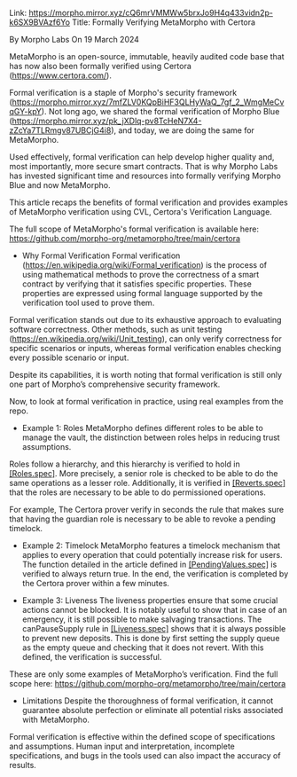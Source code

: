 Link: https://morpho.mirror.xyz/cQ6mrVMMWw5brxJo9H4q433vidn2p-k6SX9BVAzf6Yo
Title: Formally Verifying MetaMorpho with Certora

By Morpho Labs
On 19 March 2024

MetaMorpho is an open-source, immutable, heavily audited code base that has now also been formally verified using Certora (https://www.certora.com/).

Formal verification is a staple of Morpho's security framework (https://morpho.mirror.xyz/7mfZLV0KQpBiHF3QLHyWaQ_7gf_2_WmgMeCvqGY-kpY). Not long ago, we shared the formal verification of Morpho Blue (https://morpho.mirror.xyz/pk_jXDlq-pv8TcHeN7X4-zZcYa7TLRmgv87UBCjG4i8), and today, we are doing the same for MetaMorpho.

Used effectively, formal verification can help develop higher quality and, most importantly, more secure smart contracts. That is why Morpho Labs has invested significant time and resources into formally verifying Morpho Blue and now MetaMorpho.

This article recaps the benefits of formal verification and provides examples of MetaMorpho verification using CVL, Certora's Verification Language.

The full scope of MetaMorpho's formal verification is available here: https://github.com/morpho-org/metamorpho/tree/main/certora


- Why Formal Verification
Formal verification (https://en.wikipedia.org/wiki/Formal_verification) is the process of using mathematical methods to prove the correctness of a smart contract by verifying that it satisfies specific properties. These properties are expressed using formal language supported by the verification tool used to prove them.

Formal verification stands out due to its exhaustive approach to evaluating software correctness. Other methods, such as unit testing (https://en.wikipedia.org/wiki/Unit_testing), can only verify correctness for specific scenarios or inputs, whereas formal verification enables checking every possible scenario or input.

Despite its capabilities, it is worth noting that formal verification is still only one part of Morpho’s comprehensive security framework.

Now, to look at formal verification in practice, using real examples from the repo.


- Example 1: Roles
MetaMorpho defines different roles to be able to manage the vault, the distinction between roles helps in reducing trust assumptions.

Roles follow a hierarchy, and this hierarchy is verified to hold in [[Roles.spec]](https://github.com/morpho-org/metamorpho/blob/main/certora/specs/Roles.spec). More precisely, a senior role is checked to be able to do the same operations as a lesser role. Additionally, it is verified in [[Reverts.spec]](https://github.com/morpho-org/metamorpho/blob/main/certora/specs/Reverts.spec) that the roles are necessary to be able to do permissioned operations.

For example, The Certora prover verify in seconds the rule that makes sure that having the guardian role is necessary to be able to revoke a pending timelock.


- Example 2: Timelock
MetaMorpho features a timelock mechanism that applies to every operation that could potentially increase risk for users. The function detailed in the article defined in [[PendingValues.spec]](https://github.com/morpho-org/metamorpho/blob/main/certora/specs/PendingValues.spec) is verified to always return true.
In the end, the verification is completed by the Certora prover within a few minutes.


- Example 3: Liveness
The liveness properties ensure that some crucial actions cannot be blocked. It is notably useful to show that in case of an emergency, it is still possible to make salvaging transactions. The canPauseSupply rule in [[Liveness.spec]](https://github.com/morpho-org/metamorpho/blob/main/certora/specs/Liveness.spec) shows that it is always possible to prevent new deposits. This is done by first setting the supply queue as the empty queue and checking that it does not revert.
With this defined, the verification is successful.

These are only some examples of MetaMorpho’s verification. Find the full scope here: https://github.com/morpho-org/metamorpho/tree/main/certora


- Limitations
Despite the thoroughness of formal verification, it cannot guarantee absolute perfection or eliminate all potential risks associated with MetaMorpho.

Formal verification is effective within the defined scope of specifications and assumptions. Human input and interpretation, incomplete specifications, and bugs in the tools used can also impact the accuracy of results.